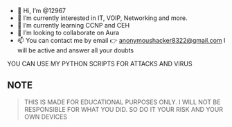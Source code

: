 - 👋 Hi, I’m @12967 
- 👀 I’m currently interested in IT, VOIP, Networking and more. 
- 🌱 I’m currently learning CCNP and CEH
- 💞️ I’m looking to collaborate on Aura
- 📫 You can contact me by email 👉 anonymoushacker8322@gmail.com 
     I will be active and answer all your doubts 

<!---
12967/12967 is a ✨ special ✨ repository because its `README.md` (this file) appears on your GitHub profile.
You can click the Preview link to take a look at your changes.
--->

YOU CAN USE MY PYTHON SCRIPTS FOR ATTACKS AND VIRUS

## NOTE
> THIS IS MADE FOR EDUCATIONAL PURPOSES ONLY. I WILL NOT BE RESPONSIBLE FOR WHAT YOU DID. SO DO IT YOUR RISK AND YOUR OWN DEVICES 
